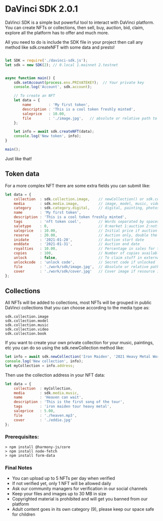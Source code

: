 # DaVinci SDK 2.0.1


DaVinci SDK is a simple but powerful tool to interact with DaVinci platform. You can create NFTs or collections, then sell, buy, auction, bid, claim, explore all the platform has to offer and much more.

All you need to do is include the SDK file in your project then call any method like sdk.createNFT with some data and presto!


```js

let SDK = require('./davinci-sdk.js');
let sdk = new SDK(2); // 0.local 1.mainnet 2.testnet


async function main() {
    sdk.setAccount(process.env.PRIVATEKEY);  // Your private key
    console.log('Account', sdk.account);

    // To create an NFT
    let data = {
        name        : 'My first token',
        description : 'This is a cool token freshly minted',
        saleprice   : 10.00,
        file        : './image.jpg',   // absolute or relative path to image
    };

    let info = await sdk.createNFT(data);
    console.log('New token', info);
}

main();

```

Just like that!


## Token data

For a more complex NFT there are some extra fields you can submit like:

```js
let data = {
    collection  : sdk.collection.image,    // newCollection() or sdk.collection.image
    media       : sdk.media.image,         // image, model, music, video, book
    category    : sdk.category.digital,    // digital, painting, photos, kids, memes, adults
    name        : 'My first token',
    description : 'This is a cool token freshly minted',
    tags        : 'nft token cool',        // Words separated by spaces
    saletype    : 0,                       // 0:market 1:auction 2:notforsale
    saleprice   : 10.00,                   // Initial price if auction
    reserve     : 20.00,                   // Auction only, double the initial price
    inidate     : '2021-01-20',            // Auction start date
    enddate     : '2021-01-31',            // Auction end date
    royalties   : 10.00,                   // Percentage in sales for the author
    copies      : 100,                     // Number of copies available for sale
    unlock      : false,                   // To claim stuff in external sites
    unlockcode  : 'unlock code',           // Secret code if unlocked
    file        : './work/sdk/image.jpg',  // Absolute or relative path to file
    cover       : './work/sdk/cover.jpg'   // Cover image if resource is not image
};
```


## Collections

All NFTs will be added to collections, most NFTs will be grouped in public DaVinci collections that you can choose according to the media type as:

```
sdk.collection.image
sdk.collection.model
sdk.collection.music
sdk.collection.video
sdk.collection.book
```

If you want to create your own private collection for your music, paintings, etc you can do so using the sdk.newCollection method like:

```js
let info = await sdk.newCollection('Iron Maiden', '2021 Heavy Metal World Tour', './eddie.jpg');
console.log('New collection', info);
let myCollection = info.address;
```

Then use the collection address in your NFT data:

```js
let data = {
    collection  : myCollection,
    media       : sdk.media.music,
    name        : 'Heaven can wait',
    description : 'This is the first song of the tour',
    tags        : 'iron maiden tour heavy metal',
    saleprice   : 5.00,
    file        : './heaven.mp3',
    cover       : './eddie.jpg'
};
````

### Prerequisites:
```
> npm install @harmony-js/core
> npm install node-fetch
> npm install form-data
```


### Final Notes

- You can upload up to 5 NFTs per day when verified
- If not verified yet, only 1 NFT will be allowed daily
- Ask our community managers for verification in our social channels
- Keep your files and images up to 30 MB in size
- Copyrighted material is prohibited and will get you banned from our platform
- Adult content goes in its own category (9), please keep our space safe for children
